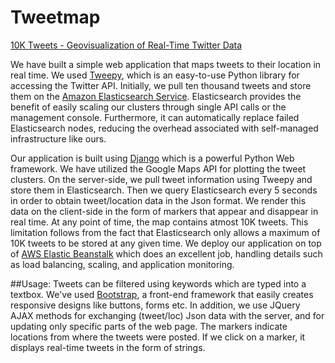 # Tweetmap

<a href=http://tenk-env.33qgpym9us.us-west-2.elasticbeanstalk.com/>10K Tweets - Geovisualization of Real-Time Twitter Data</a>


We have built a simple web application that maps tweets to their location in real time. We used <a href=http://www.tweepy.org/> Tweepy</a>, which is an easy-to-use Python library for accessing the Twitter API. Initially, we pull ten thousand tweets and store them on the <a href= https://aws.amazon.com/elasticsearch-service/> Amazon Elasticsearch Service</a>. Elasticsearch provides the benefit of easily scaling our clusters through single API calls or the management console. Furthermore, it can automatically replace failed Elasticsearch nodes, reducing the overhead associated with self-managed infrastructure like ours. 


Our application is built using <a href=https://www.djangoproject.com/Django> Django</a> which is a powerful Python Web framework. We have utilized the Google Maps API for plotting the tweet clusters. On the server-side, we pull tweet information using Tweepy and store them in Elasticsearch. Then we query Elasticsearch every 5 seconds in order to obtain tweet/location data in the Json format. We render this data on the client-side in the form of markers that appear and disappear in real time. At any point of time, the map contains atmost 10K tweets. This limitation follows from the fact that Elasticsearch only allows a maximum of 10K tweets to be stored at any given time. We deploy our application on top of <a href = http://docs.aws.amazon.com/elasticbeanstalk/latest/dg/concepts.html>AWS Elastic Beanstalk</a> which does an excellent job, handling details such as load balancing, scaling, and application monitoring. 


##Usage:
Tweets can be filtered using keywords which are typed into a textbox. We've used <a href=http://www.w3schools.com/bootstrap/bootstrap_get_started.asp>Bootstrap</a>, a front-end framework that easily creates responsive designs like buttons, forms etc. In addition, we use JQuery AJAX methods for exchanging (tweet/loc) Json data with the server, and for updating only specific parts of the web page. The markers indicate locations from where the tweets were posted. If we click on a marker, it displays real-time tweets in the form of strings. 
